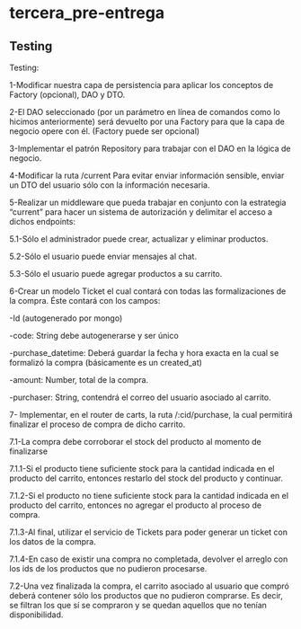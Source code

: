 # tercera_pre-entrega

## Testing

Testing:

1-Modificar nuestra capa de persistencia para
aplicar los conceptos de Factory (opcional),
DAO y DTO.

2-El DAO seleccionado (por un parámetro en
línea de comandos como lo hicimos
anteriormente) será devuelto por una Factory
para que la capa de negocio opere con él.
(Factory puede ser opcional)

3-Implementar el patrón Repository para
trabajar con el DAO en la lógica de negocio.

4-Modificar la ruta /current Para evitar enviar
información sensible, enviar un DTO del
usuario sólo con la información necesaria.

5-Realizar un middleware que pueda trabajar en
conjunto con la estrategia “current” para hacer
un sistema de autorización y delimitar el
acceso a dichos endpoints:

5.1-Sólo el administrador puede crear, actualizar y
eliminar productos.

5.2-Sólo el usuario puede enviar mensajes al chat.

5.3-Sólo el usuario puede agregar productos a su
carrito.

6-Crear un modelo Ticket el cual contará con
todas las formalizaciones de la compra. Éste
contará con los campos:

-Id (autogenerado por mongo)

-code: String debe autogenerarse y ser único

-purchase_datetime: Deberá guardar la
fecha y hora exacta en la cual se formalizó
la compra (básicamente es un created_at)

-amount: Number, total de la compra.

-purchaser: String, contendrá el correo del
usuario asociado al carrito.

7- Implementar, en el router de carts, la ruta
/:cid/purchase, la cual permitirá finalizar el
proceso de compra de dicho carrito.

7.1-La compra debe corroborar el stock del
producto al momento de finalizarse

7.1.1-Si el producto tiene suficiente stock para
la cantidad indicada en el producto del
carrito, entonces restarlo del stock del
producto y continuar.

7.1.2-Si el producto no tiene suficiente stock
para la cantidad indicada en el producto
del carrito, entonces no agregar el
producto al proceso de compra.

7.1.3-Al final, utilizar el servicio de Tickets para
poder generar un ticket con los datos de la
compra.

7.1.4-En caso de existir una compra no
completada, devolver el arreglo con los ids de
los productos que no pudieron procesarse.

7.2-Una vez finalizada la compra, el carrito asociado al
usuario que compró deberá contener sólo los productos
que no pudieron comprarse. Es decir, se filtran los que
sí se compraron y se quedan aquellos que no tenían
disponibilidad.
